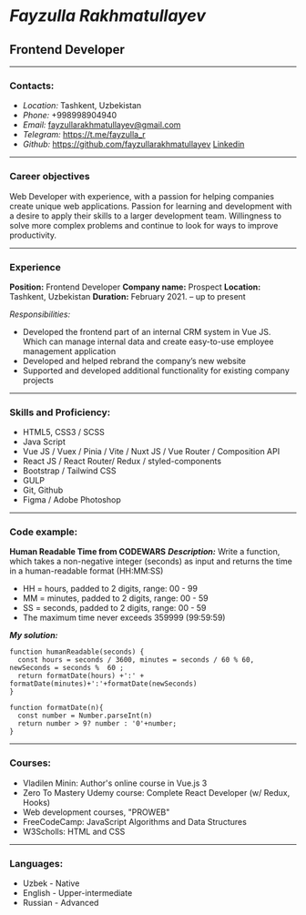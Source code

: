 # _Fayzulla Rakhmatullayev_

## Frontend Developer

---

### Contacts:

- _Location:_ Tashkent, Uzbekistan
- _Phone:_ +998998904940
- _Email:_ fayzullarakhmatullayev@gmail.com
- _Telegram:_ https://t.me/fayzulla_r
- _Github:_ https://github.com/fayzullarakhmatullayev
  [Linkedin](https://www.linkedin.com/in/fayzulla-rahmatullaev-75b45b237/)

---

### Career objectives

Web Developer with experience, with a passion for helping companies
create unique web applications. Passion for learning and
development with a desire to apply their skills to a larger
development team. Willingness to solve more complex problems and
continue to look for ways to improve productivity.

---

### Experience

**Position:** Frontend Developer
**Company name:** Prospect
**Location:** Tashkent, Uzbekistan
**Duration:** February 2021. – up to present

_Responsibilities:_

- Developed the frontend part of an internal CRM system in Vue JS.
  Which can manage internal data and create easy-to-use employee
  management application
- Developed and helped rebrand the company’s new website
- Supported and developed additional functionality for existing
  company projects

---

### Skills and Proficiency:

- HTML5, CSS3 / SCSS
- Java Script
- Vue JS / Vuex / Pinia / Vite / Nuxt JS / Vue Router / Composition API
- React JS / React Router/ Redux / styled-components
- Bootstrap / Tailwind CSS
- GULP
- Git, Github
- Figma / Adobe Photoshop

---

### Code example:

**Human Readable Time from CODEWARS**
_**Description:**_
Write a function, which takes a non-negative integer (seconds) as input and returns the time in a human-readable format (HH:MM:SS)

- HH = hours, padded to 2 digits, range: 00 - 99
- MM = minutes, padded to 2 digits, range: 00 - 59
- SS = seconds, padded to 2 digits, range: 00 - 59
- The maximum time never exceeds 359999 (99:59:59)

_**My solution:**_

```
function humanReadable(seconds) {
  const hours = seconds / 3600, minutes = seconds / 60 % 60, newSeconds = seconds %  60 ;
  return formatDate(hours) +':' + formatDate(minutes)+':'+formatDate(newSeconds)
}

function formatDate(n){
  const number = Number.parseInt(n)
  return number > 9? number : '0'+number;
}
```

---

### Courses:

- Vladilen Minin: Author's online course in Vue.js 3
- Zero To Mastery Udemy course: Complete React Developer (w/ Redux, Hooks)
- Web development courses, "PROWEB"
- FreeCodeCamp: JavaScript Algorithms and Data Structures
- W3Scholls: HTML and CSS

---

### Languages:

- Uzbek - Native
- English - Upper-intermediate
- Russian - Advanced
